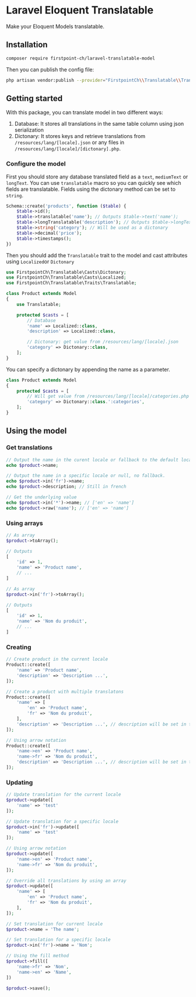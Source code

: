 # Laravel Eloquent Translatable

Make your Eloquent Models translatable.

## Installation

```bash
composer require firstpoint-ch/laravel-translatable-model
```

Then you can publish the config file:

```bash
php artisan vendor:publish --provider="FirstpointCh\\Translatable\\TranslatableServiceProvider"
```

## Getting started

With this package, you can translate model in two different ways:

1. Database: It stores all translations in the same table column using json serialization
2. Dictonary: It stores keys and retrieve translations from ```/resources/lang/[locale].json``` or any files in ```/resources/lang/[locale]/[dictonary].php```.

### Configure the model

First you should store any database translated field as a ```text```, ```mediumText``` or ```longText```. You can use ```translatable``` macro so you can quickly see which fields are translatable. Fields using the dictonary method can be set to ```string```.

```php
Schema::create('products', function ($table) {
    $table->id();
    $table->translatable('name'); // Outputs $table->text('name');
    $table->longTranslatable('description'); // Outputs $table->longText('description');
    $table->string('category'); // Will be used as a dictonary
    $table->decimal('price');
    $table->timestamps();
})
```

Then you should add the ```Translatable``` trait to the model and cast attributes using ```Localized```or ```Dictonary```

```php
use FirstpointCh\Translatable\Casts\Dictonary;
use FirstpointCh\Translatable\Casts\Localized;
use FirstpointCh\Translatable\Traits\Translatable;

class Product extends Model
{
    use Translatable;

    protected $casts = [
        // Database
        'name' => Localized::class,
        'description' => Localized::class,

        // Dictonary: get value from /resources/lang/[locale].json
        'category' => Dictonary::class,
    ];
}
```

You can specify a dictonary by appending the name as a parameter.

```php
class Product extends Model
{
    protected $casts = [
        // Will get value from /resources/lang/[locale]/categories.php
        'category' => Dictonary::class.':categories',
    ];
}
```

## Using the model

### Get translations

```php
// Output the name in the curent locale or fallback to the default locale
echo $product->name;

// Output the name in a specific locale or null, no fallback.
echo $product->in('fr')->name;
echo $product->description; // Still in french

// Get the underlying value
echo $product->in('*')->name; // ['en' => 'name']
echo $product->raw('name'); // ['en' => 'name']
```

### Using arrays

```php
// As array
$product->toArray();

// Outputs
[
    'id' => 1,
    'name' => 'Product name',
    // ...
]

// As array
$product->in('fr')->toArray();

// Outputs
[
    'id' => 1,
    'name' => 'Nom du produit',
    // ...
]
```

### Creating

```php
// Create product in the current locale
Product::create([
    'name' => 'Product name',
    'description' => 'Description ...',
]);

// Create a product with multiple translatons
Product::create([
    'name' => [
        'en' => 'Product name',
        'fr' => 'Nom du produit',
    ],
    'description' => 'Description ...', // description will be set in the current locale only
]);

// Using arrow notation
Product::create([
    'name->en' => 'Product name',
    'name->fr' => 'Nom du produit',
    'description' => 'Description ...', // description will be set in the current locale only
]);
```

### Updating

```php
// Update translation for the current locale
$product->update([
    'name' => 'test'
]);

// Update translation for a specific locale
$product->in('fr')->update([
    'name' => 'test'
]);

// Using arrow notation
$product->update([
    'name->en' => 'Product name',
    'name->fr' => 'Nom du produit',
]);

// Override all translations by using an array
$product->update([
    'name' => [
        'en' => 'Product name',
        'fr' => 'Nom du produit',
    ],
]);

// Set translation for current locale
$product->name = 'The name';

// Set translation for a specific locale
$product->in('fr')->name = 'Nom';

// Using the fill method
$product->fill([
    'name->fr' => 'Nom',
    'name->en' => 'Name',
])

$product->save();
```
